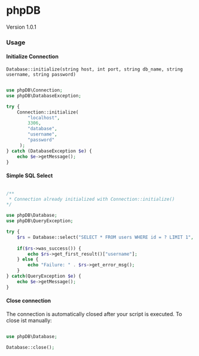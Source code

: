 # phpDB

Version 1.0.1

### Usage

#### Initialize Connection

``Database::initialize(string host, int port, string db_name, string username, string password)``

````php

use phpDB\Connection;
use phpDB\DatabaseException;

try {
    Connection::initialize(
        "localhost",
        3306,
        "database",
        "username",
        "password"
     );
} catch (DatabaseException $e) {
    echo $e->getMessage();
}
````

#### Simple SQL Select

````php

/** 
 * Connection already initialized with Connection::initialize()
*/

use phpDB\Database;
use phpDB\QueryException;

try {
    $rs = Database::select("SELECT * FROM users WHERE id = ? LIMIT 1", 1);
    
    if($rs->was_success()) {
        echo $rs->get_first_result()["username"];
    } else {
        echo "Failure: " . $rs->get_error_msg();
    }
} catch(QueryException $e) {
    echo $e->getMessage();
}
````

#### Close connection

The connection is automatically closed after your script is executed. To close ist manually:

````php

use phpDB\Database;

Database::close();

````